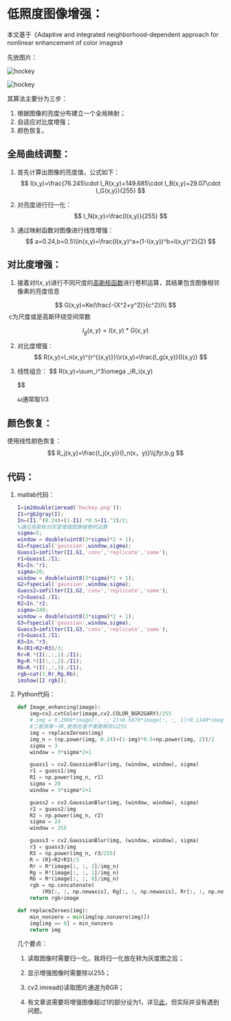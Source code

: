 # 低照度图像增强：

本文基于《Adaptive and integrated neighborhood-dependent approach for nonlinear enhancement of color images》

先放图片：

![hockey](D:\pytorch\U-2-Net-master\U-2-Net-master\test_data\img\hockey.png)

![hockey](D:\pytorch\U-2-Net-master\U-2-Net-master\test_data\duibidu\hockey.png)

其算法主要分为三步：

1. 根据图像的亮度分布建立一个全局映射；
2. 自适应对比度增强；
3. 颜色恢复。

## 全局曲线调整：

1. 首先计算出图像的亮度值，公式如下：
   $$
   I(x,y)=\frac{76.245\cdot I_R(x,y)+149.685\cdot I_B(x,y)+29.07\cdot I_G(x,y)}{255}
   $$
   
2. 对亮度进行归一化：
   $$
   I_N(x,y)=\frac{I(x,y)}{255}
   $$

3. 通过映射函数对图像进行线性增强：
   $$
   a=0.24,b=0.5\\In(x,y)=\frac{I(x,y)^a+(1-I(x,y))^b+I(x,y)^2}{2}
   $$
   
## 对比度增强：

1. 接着对$I(x,y)$进行不同尺度的[高斯核函数](https://blog.csdn.net/qq_37942706/article/details/94996613)进行卷积运算，其结果包含图像相邻像素的亮度信息

  
$$
G(x,y)=Ke(\frac{-(X^2+y^2)}{c^2})\\
$$
​		c为尺度或是高斯环绕空间常数

   
$$
I_g(x,y)=I(x,y)\ast G(x,y)
$$


2. 对比度增强：
   $$
   R(x,y)=I_n(x,y)^{r^{(x,y)}}\\r(x,y)=\frac{I_g(x,y)}{I(x,y)}
   $$
   

3. 线性组合：
   $$
   R(x,y)=\sum_i^3\omega _iR_i(x,y)
   
   $$
   

   $\omega$通常取1/3
## 颜色恢复：

使用线性颜色恢复：
$$
R_j(x,y)=\frac{I_j(x,y)}{I_n(x，y)}\\j为r,b,g
$$


## 代码：

1. matlab代码：

   ```matlab
   I=im2double(imread('hockey.png'));
   I1=rgb2gray(I);
   In=(I1.^(0.24)+(1-I1).*0.5+I1.^2)/2;
   %通过高斯核对灰度增强图像做卷积运算
   sigma=5;
   window = double(uint8(3*sigma)*2 + 1);
   G1=fspecial('gaussian',window,sigma);
   Guass1=imfilter(I1,G1,'conv','replicate','same');
   r1=Guass1./I1;
   R1=In.^r1;
   sigma=20;
   window = double(uint8(3*sigma)*2 + 1);
   G2=fspecial('gaussian',window,sigma);
   Guass2=imfilter(I1,G2,'conv','replicate','same');
   r2=Guass2./I1;
   R2=In.^r2;
   sigma=240;
   window = double(uint8(3*sigma)*2 + 1);
   G3=fspecial('gaussian',window,sigma);
   Guass3=imfilter(I1,G3,'conv','replicate','same');
   r3=Guass3./I1;
   R3=In.^r3;
   R=(R1+R2+R3)/3;
   Rr=R.*(I(:,:,1)./I1);
   Rg=R.*(I(:,:,2)./I1);
   Rb=R.*(I(:,:,3)./I1);
   rgb=cat(3,Rr,Rg,Rb);
   imshow([I rgb]);
   ```

   

2. Python代码：

   ```python
   def Image_enhancing(image):
       img=cv2.cvtColor(image,cv2.COLOR_BGR2GARY)/255
       # img = 0.2989*image[:, :, 2]+0.5870*image[:, :, 1]+0.1140*image[:, :, 0]
       #二者效果一样,使用后者不需要再除以255
       img = replaceZeroes(img)
       img_n = (np.power(img, 0.24)+(1-img)*0.5+np.power(img, 2))/2
       sigma = 3
       window = 3*sigma*2+1
   
       guass1 = cv2.GaussianBlur(img, (window, window), sigma)
       r1 = guass1/img
       R1 = np.power(img_n, r1)
       sigma = 20
       window = 3*sigma*2+1
   
       guass2 = cv2.GaussianBlur(img, (window, window), sigma)
       r2 = guass2/img
       R2 = np.power(img_n, r2)
       sigma = 24
       window = 255
   
       guass3 = cv2.GaussianBlur(img, (window, window), sigma)
       r3 = guass3/img
       R3 = np.power(img_n, r3/255)
       R = (R1+R2+R3)/3
       Rr = R*(image[:, :, 2]/img_n)
       Rg = R*(image[:, :, 1]/img_n)
       Rb = R*(image[:, :, 0]/img_n)
       rgb = np.concatenate(
           (Rb[:, :, np.newaxis], Rg[:, :, np.newaxis], Rr[:, :, np.newaxis]), axis=2)
       return rgb+image
   ```

   ```python
   def replaceZeroes(img):
       min_nonzero = min(img[np.nonzero(img)])
       img[img == 0] = min_nonzero
       return img
   ```

   几个要点：

   1. 读取图像时需要归一化，我将归一化放在转为灰度图之后；

   2. 显示增强图像时需要除以255；

   3. cv2.imread()读取图片通道为BGR；

   4. 有文章说需要将增强图像超过1的部分设为1，详见[此](https://blog.csdn.net/H_ran16/article/details/106337085?ops_request_misc=%257B%2522request%255Fid%2522%253A%2522161874878416780261938107%2522%252C%2522scm%2522%253A%252220140713.130102334.pc%255Fall.%2522%257D&request_id=161874878416780261938107&biz_id=0&utm_medium=distribute.pc_search_result.none-task-blog-2~all~first_rank_v2~rank_v29-1-106337085.first_rank_v2_pc_rank_v29&utm_term=An+Integrated+Neighborhood+Dependent+Approach+for+Nonlinear+Enhancement+of+Color+Images&spm=1018.2226.3001.4187)，但实际并没有遇到问题。